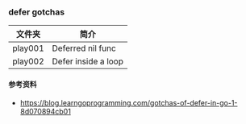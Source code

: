 ### defer gotchas

|文件夹|简介|
|---|---|
|play001|Deferred nil func|
|play002|Defer inside a loop|

#### 参考资料
 - https://blog.learngoprogramming.com/gotchas-of-defer-in-go-1-8d070894cb01
